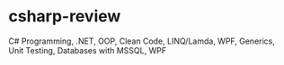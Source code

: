 # csharp-review
C# Programming, .NET, OOP, Clean Code, LINQ/Lamda, WPF, Generics, Unit Testing, Databases with MSSQL, WPF
